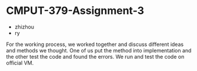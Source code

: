 # CMPUT-379-Assignment-3

<ul>
<li>zhizhou</li>
<li>ry</li>
</ul>

For the working process, we worked together and discuss different ideas and methods we thought. One of us put the method into implementation and the other test the code and found the errors.
We run and test the code on official VM.
